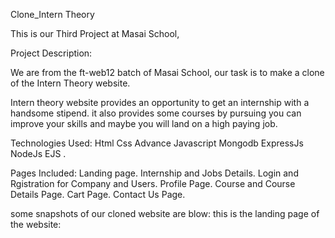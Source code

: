 Clone_Intern Theory

This is our Third Project at Masai School,

Project Description:

We are from the ft-web12 batch of Masai School, our task is to make a clone of the Intern Theory website.

Intern theory website provides an opportunity to get an internship with a handsome stipend. it also provides some courses by pursuing you can improve your skills and maybe you will land on a high paying job.

Technologies Used: Html Css Advance Javascript Mongodb ExpressJs NodeJs EJS .

Pages Included: Landing page. Internship and Jobs Details. Login and Rgistration for Company and Users. Profile Page. Course and Course Details Page. Cart Page. Contact Us Page.

some snapshots of our cloned website are blow: this is the landing page of the website:



